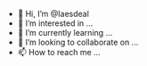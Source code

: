 - 👋 Hi, I’m @Iaesdeal
- 👀 I’m interested in ...
- 🌱 I’m currently learning ...
- 💞️ I’m looking to collaborate on ...
- 📫 How to reach me ...

<!---
Iaesdeal/Iaesdeal is a ✨ special ✨ repository because its `README.md` (this file) appears on your GitHub profile.
You can click the Preview link to take a look at your changes.
--->

